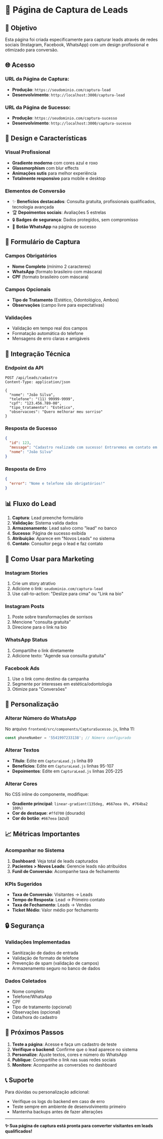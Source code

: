 # 📱 Página de Captura de Leads

## 🎯 Objetivo

Esta página foi criada especificamente para capturar leads através de redes sociais (Instagram, Facebook, WhatsApp) com um design profissional e otimizado para conversão.

## 🌐 Acesso

### URL da Página de Captura:
- **Produção**: `https://seudominio.com/captura-lead`
- **Desenvolvimento**: `http://localhost:3000/captura-lead`

### URL da Página de Sucesso:
- **Produção**: `https://seudominio.com/captura-sucesso`
- **Desenvolvimento**: `http://localhost:3000/captura-sucesso`

## 🎨 Design e Características

### Visual Profissional
- **Gradiente moderno** com cores azul e roxo
- **Glassmorphism** com blur effects
- **Animações sutis** para melhor experiência
- **Totalmente responsivo** para mobile e desktop

### Elementos de Conversão
- ✨ **Benefícios destacados**: Consulta gratuita, profissionais qualificados, tecnologia avançada
- 🏆 **Depoimentos sociais**: Avaliações 5 estrelas
- 🔒 **Badges de segurança**: Dados protegidos, sem compromisso
- 📱 **Botão WhatsApp** na página de sucesso

## 📝 Formulário de Captura

### Campos Obrigatórios
- **Nome Completo** (mínimo 2 caracteres)
- **WhatsApp** (formato brasileiro com máscara)
- **CPF** (formato brasileiro com máscara)

### Campos Opcionais
- **Tipo de Tratamento** (Estético, Odontológico, Ambos)
- **Observações** (campo livre para expectativas)

### Validações
- Validação em tempo real dos campos
- Formatação automática do telefone
- Mensagens de erro claras e amigáveis

## 🔧 Integração Técnica

### Endpoint da API
```
POST /api/leads/cadastro
Content-Type: application/json

{
  "nome": "João Silva",
  "telefone": "(11) 99999-9999",
  "cpf": "123.456.789-00",
  "tipo_tratamento": "Estético",
  "observacoes": "Quero melhorar meu sorriso"
}
```

### Resposta de Sucesso
```json
{
  "id": 123,
  "message": "Cadastro realizado com sucesso! Entraremos em contato em breve.",
  "nome": "João Silva"
}
```

### Resposta de Erro
```json
{
  "error": "Nome e telefone são obrigatórios!"
}
```

## 📊 Fluxo do Lead

1. **Captura**: Lead preenche formulário
2. **Validação**: Sistema valida dados
3. **Armazenamento**: Lead salvo como "lead" no banco
4. **Sucesso**: Página de sucesso exibida
5. **Atribuição**: Aparece em "Novos Leads" no sistema
6. **Contato**: Consultor pega o lead e faz contato

## 🎯 Como Usar para Marketing

### Instagram Stories
1. Crie um story atrativo
2. Adicione o link: `seudominio.com/captura-lead`
3. Use call-to-action: "Deslize para cima" ou "Link na bio"

### Instagram Posts
1. Poste sobre transformações de sorrisos
2. Mencione "consulta gratuita" 
3. Direcione para o link na bio

### WhatsApp Status
1. Compartilhe o link diretamente
2. Adicione texto: "Agende sua consulta gratuita"

### Facebook Ads
1. Use o link como destino da campanha
2. Segmente por interesses em estética/odontologia
3. Otimize para "Conversões"

## 📱 Personalização

### Alterar Número do WhatsApp
No arquivo `frontend/src/components/CapturaSucesso.js`, linha 11:
```javascript
const phoneNumber = '5541997233138'; // Número configurado
```

### Alterar Textos
- **Título**: Edite em `CapturaLead.js` linha 89
- **Benefícios**: Edite em `CapturaLead.js` linhas 95-107
- **Depoimentos**: Edite em `CapturaLead.js` linhas 205-225

### Alterar Cores
No CSS inline do componente, modifique:
- **Gradiente principal**: `linear-gradient(135deg, #667eea 0%, #764ba2 100%)`
- **Cor de destaque**: `#ffd700` (dourado)
- **Cor do botão**: `#667eea` (azul)

## 📈 Métricas Importantes

### Acompanhar no Sistema
1. **Dashboard**: Veja total de leads capturados
2. **Pacientes > Novos Leads**: Gerencie leads não atribuídos
3. **Funil de Conversão**: Acompanhe taxa de fechamento

### KPIs Sugeridos
- **Taxa de Conversão**: Visitantes → Leads
- **Tempo de Resposta**: Lead → Primeiro contato
- **Taxa de Fechamento**: Leads → Vendas
- **Ticket Médio**: Valor médio por fechamento

## 🔒 Segurança

### Validações Implementadas
- Sanitização de dados de entrada
- Validação de formato de telefone
- Prevenção de spam (validação de campos)
- Armazenamento seguro no banco de dados

### Dados Coletados
- Nome completo
- Telefone/WhatsApp
- CPF
- Tipo de tratamento (opcional)
- Observações (opcional)
- Data/hora do cadastro

## 🚀 Próximos Passos

1. **Teste a página**: Acesse e faça um cadastro de teste
2. **Verifique o backend**: Confirme que o lead aparece no sistema
3. **Personalize**: Ajuste textos, cores e número do WhatsApp
4. **Publique**: Compartilhe o link nas suas redes sociais
5. **Monitore**: Acompanhe as conversões no dashboard

## 📞 Suporte

Para dúvidas ou personalização adicional:
- Verifique os logs do backend em caso de erro
- Teste sempre em ambiente de desenvolvimento primeiro
- Mantenha backups antes de fazer alterações

---

**✨ Sua página de captura está pronta para converter visitantes em leads qualificados!** 